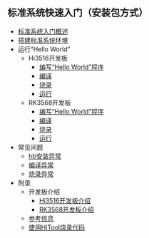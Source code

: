 ## 标准系统快速入门（安装包方式）

- [标准系统入门概述](quickstart-standard-overview.md)
- [搭建标准系统环境](quickstart-standard-env-setup.md)
- 运行“Hello World”
    - Hi3516开发板
        - [编写“Hello World”程序](quickstart-std-3516-create.md)
        - [编译](quickstart-standard-running-hi3516-build.md)
        - [烧录](quickstart-standard-running-hi3516-burning.md)
        - [运行](quickstart-standard-running-hi3516-running.md)
    - RK3568开发板
        - [编写“Hello World”程序](quickstart-standard-running-rk3568-create.md)
        - [编译](quickstart-standard-running-rk3568-build.md)
        - [烧录](quickstart-standard-running-rk3568-burning.md)
        - [运行](quickstart-standard-running-rk3568-running.md)
- 常见问题
    - [hb安装异常](quickstart-standard-faq-hb.md)
    - [编译异常](quickstart-standard-faq-compose.md)
    - [烧录异常](quickstart-standard-faq-burning.md)
- 附录
    - 开发板介绍
        - [Hi3516开发板介绍](quickstart-standard-board-introduction-hi3516.md)
        - [RK3568开发板介绍](quickstart-standard-board-introduction-rk3568.md)
    - [参考信息](quickstart-standard-reference.md)
    - [使用HiTool烧录代码](quickstart-standard-hitool.md)